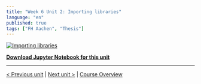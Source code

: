 ```yaml
---
title: "Week 6 Unit 2: Importing libraries"
language: "en"
published: true
tags: ["FH Aachen", "Thesis"]
---
```


[![Importing libraries](https://img.youtube.com/vi/ZusnPbkz7UE/hqdefault.jpg)](https://youtu.be/ZusnPbkz7UE)

[**Download Jupyter Notebook for this unit**](files/Week_6_Unit_2_importlibraries_notebook.ipynb)

---

[< Previous unit](/teaching/python-mooc/week6_unit1_selftest) | [Next unit >](/teaching/python-mooc/week6_unit2_selftest) |
[Course Overview](/teaching/python-mooc)